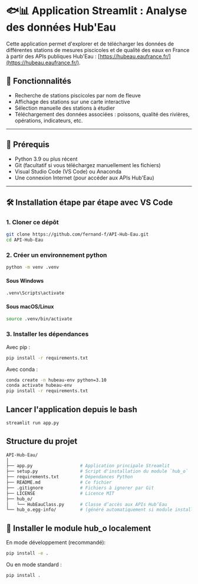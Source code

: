 # 🐟📊 Application Streamlit : Analyse des données Hub'Eau

Cette application permet d'explorer et de télécharger les données de différentes stations de mesures piscicoles et de qualité des eaux en France à partir des APIs publiques Hub'Eau : [https://hubeau.eaufrance.fr/](https://hubeau.eaufrance.fr/).

## 🚀 Fonctionnalités

- Recherche de stations piscicoles par nom de fleuve
- Affichage des stations sur une carte interactive
- Sélection manuelle des stations à étudier
- Téléchargement des données associées : poissons, qualité des rivières, opérations, indicateurs, etc.

---

## 🧰 Prérequis

- Python 3.9 ou plus récent
- Git (facultatif si vous téléchargez manuellement les fichiers)
- Visual Studio Code (VS Code) ou Anaconda
- Une connexion Internet (pour accéder aux APIs Hub'Eau)

---

## 🛠️ Installation étape par étape avec VS Code

### 1. Cloner ce dépôt

```bash
git clone https://github.com/fernand-f/API-Hub-Eau.git
cd API-Hub-Eau
```

### 2. Créer un environnement python

```bash
python -m venv .venv
```
#### Sous Windows
```bash
.venv\Scripts\activate
```
#### Sous macOS/Linux
```bash
source .venv/bin/activate
```
### 3. Installer les dépendances
Avec pip : 
```bash
pip install -r requirements.txt
```
Avec conda : 
```bash
conda create -n hubeau-env python=3.10
conda activate hubeau-env
pip install -r requirements.txt
```
## Lancer l'application depuis le bash
```bash
streamlit run app.py
```
## Structure du projet 
```bash
API-Hub-Eau/
│
├── app.py                  # Application principale Streamlit
├── setup.py                # Script d'installation du module `hub_o`
├── requirements.txt        # Dépendances Python
├── README.md               # Ce fichier
├── .gitignore              # Fichiers à ignorer par Git
├── LICENSE                 # Licence MIT
├── hub_o/
│   └── HubEauClass.py      # Classe d’accès aux APIs Hub’Eau
└── hub_o.egg-info/         # (généré automatiquement si module installé)
```

## 🔧 Installer le module hub_o localement

En mode développement (recommandé):
```bash
pip install -e .
```
Ou en mode standard : 
```bash
pip install .
```


